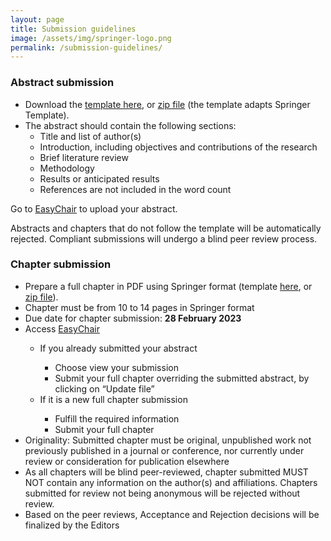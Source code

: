 ```yaml
---
layout: page
title: Submission guidelines
image: /assets/img/springer-logo.png
permalink: /submission-guidelines/
---
```


### Abstract submission
<ul>
    <li>Download the <a href="https://www.dropbox.com/sh/p4rth5fhr5fnbwu/AACYGXcQwe7whwtoDPH1JttZa?dl=0" target="\_blank">template here</a>, or <a href="https://www.dropbox.com/s/23w6zrwfse5y4cj/Chapter%20Templates.zip?dl=0" target="\_blank">zip file</a> (the template adapts Springer Template).</li>
    <li>The abstract should contain the following sections:
        <ul>
            <li>Title and list of author(s)</li>
            <li>Introduction, including objectives and contributions of the research</li>
            <li>Brief literature review</li>
            <li>Methodology</li>
            <li>Results or anticipated results</li>
            <li>References are not included in the word count</li>
        </ul>
    </li>
</ul>

Go to <a href="https://easychair.org/my/conference?conf=isresearchvietnamboo1" target="\_blank">EasyChair</a> to upload your abstract.

Abstracts and chapters that do not follow the template will be automatically rejected. Compliant submissions will undergo a blind peer review process.

### Chapter submission
<ul>
    <li>Prepare a full chapter in PDF using Springer format (template <a href="https://www.dropbox.com/sh/p4rth5fhr5fnbwu/AACYGXcQwe7whwtoDPH1JttZa?dl=0" target="\_blank">here</a>, or <a href="https://www.dropbox.com/s/23w6zrwfse5y4cj/Chapter%20Templates.zip?dl=0" target="\_blank">zip file</a>).</li>
    <li>Chapter must be from 10 to 14 pages in Springer format</li>
    <li>Due date for chapter submission: <b>28 February 2023</b></li>
    <li>Access <a href="https://easychair.org/my/conference?conf=isresearchvietnamboo1" target="\_blank">EasyChair</a></li>
    <ul>
        <li>If you already submitted your abstract</li>
        <ul>
            <li>Choose view your submission</li>
            <li>Submit your full chapter overriding the submitted abstract, by clicking on “Update file”</li>
        </ul>
        <li>If it is a new full chapter submission</li>
        <ul>
            <li>Fulfill the required information</li>
            <li>Submit your full chapter</li>
        </ul>
    </ul>
    <li>Originality: Submitted chapter must be original, unpublished work not previously published in a journal or conference, nor currently under review or consideration for publication elsewhere</li>
    <li>As all chapters will be blind peer-reviewed, chapter submitted MUST NOT contain any information on the author(s) and affiliations. Chapters submitted for review not being anonymous will be rejected without review.</li>
    <li>Based on the peer reviews, Acceptance and Rejection decisions will be finalized by the Editors</li>
</ul>